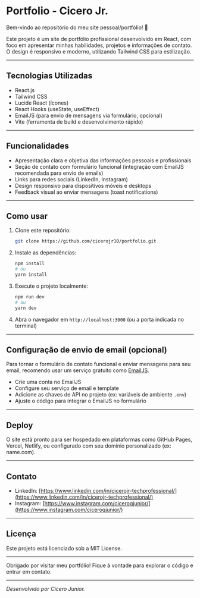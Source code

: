 # Portfolio - Cicero Jr.

Bem-vindo ao repositório do meu site pessoal/portfólio! 🚀

Este projeto é um site de portfólio profissional desenvolvido em React, com foco em apresentar minhas habilidades, projetos e informações de contato. O design é responsivo e moderno, utilizando Tailwind CSS para estilização.

---

## Tecnologias Utilizadas

- React.js  
- Tailwind CSS  
- Lucide React (ícones)  
- React Hooks (useState, useEffect)  
- EmailJS (para envio de mensagens via formulário, opcional)  
- Vite (ferramenta de build e desenvolvimento rápido)  

---

## Funcionalidades

- Apresentação clara e objetiva das informações pessoais e profissionais  
- Seção de contato com formulário funcional (integração com EmailJS recomendada para envio de emails)  
- Links para redes sociais (LinkedIn, Instagram)  
- Design responsivo para dispositivos móveis e desktops  
- Feedback visual ao enviar mensagens (toast notifications)  

---

## Como usar

1. Clone este repositório:  
   ```bash
   git clone https://github.com/cicerojr10/portfolio.git
   ```

2. Instale as dependências:  
   ```bash
   npm install
   # ou
   yarn install
   ```

3. Execute o projeto localmente:  
   ```bash
   npm run dev
   # ou
   yarn dev
   ```

4. Abra o navegador em `http://localhost:3000` (ou a porta indicada no terminal)  

---

## Configuração de envio de email (opcional)

Para tornar o formulário de contato funcional e enviar mensagens para seu email, recomendo usar um serviço gratuito como [EmailJS](https://www.emailjs.com/).

- Crie uma conta no EmailJS  
- Configure seu serviço de email e template  
- Adicione as chaves de API no projeto (ex: variáveis de ambiente `.env`)  
- Ajuste o código para integrar o EmailJS no formulário  

---

## Deploy

O site está pronto para ser hospedado em plataformas como GitHub Pages, Vercel, Netlify, ou configurado com seu domínio personalizado (ex: name.com).

---

## Contato

- LinkedIn: [https://www.linkedin.com/in/cicerojr-techprofessional/](https://www.linkedin.com/in/cicerojr-techprofessional/)  
- Instagram: [https://www.instagram.com/ciceroqjunior/](https://www.instagram.com/ciceroqjunior/)  

---

## Licença

Este projeto está licenciado sob a MIT License.

---

Obrigado por visitar meu portfólio! Fique à vontade para explorar o código e entrar em contato.

---

*Desenvolvido por Cicero Junior.*
